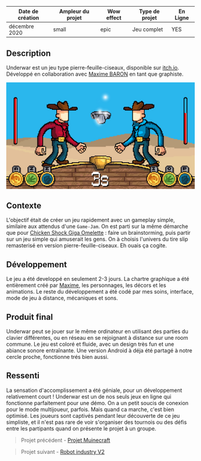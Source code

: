 <autotab></br><table><thead><tr><th>Date de création</th><th>Ampleur du projet</th><th>Wow effect</th><th>Type de projet </th><th>En Ligne</th></tr></thead><tbody><tr><td>décembre 2020</td><td>small</td><td>epic</td><td>Jeu complet</td><td>YES</td></tr></tbody></table></autotab>

## Description

Underwar est un jeu type pierre-feuille-ciseaux, disponible sur [itch.io](https://logiked.itch.io/underwar). Développé en collaboration avec [Maxime BARON](https://www.linkedin.com/in/maxime-baron-3306881a3/) en tant que graphiste.

![](./medias/img4.jpg)

## Contexte

L'objectif était de créer un jeu rapidement avec un gameplay simple, similaire aux attendus d'une `Game-Jam`. On est parti sur la même démarche que pour [Chicken Shock Giga Omelette](/Jub_Biography/#projects/#ChickenShock_GigaOmelette) : faire un brainstorming, puis partir sur un jeu simple qui amuserait les gens. On à choisis l'univers du tire slip remasterisé en version pierre-feuille-ciseaux. Eh ouais ça cogite.

## Développement

Le jeu a été developpé en seulement 2-3 jours. La chartre graphique a été entièrement créé par [Maxime](https://www.linkedin.com/in/maxime-baron-3306881a3/), les personnages, les décors et les animations. Le reste du développement a été codé par mes soins, interface, mode de jeu à distance, mécaniques et sons.

## Produit final

Underwar peut se jouer sur le même ordinateur en utilisant des parties du clavier différentes, ou en réseau en se rejoignant à distance sur une room commune. Le jeu est coloré et fluide, avec un design très fun et une abiance sonore entraînante. Une version Android à déja été partagé à notre cercle proche, fonctionne trés bien aussi.

## Ressenti

La sensation d'accomplissement a été géniale, pour un développement relativement court ! Underwar est un de nos seuls jeux en ligne qui fonctionne parfaitement pour une démo. On a un petit soucis de conexion pour le mode multijoueur, parfois. Mais quand ca marche, c'est bien optimisé. Les joueurs sont captivés pendant leur découverte de ce jeu simpliste, et il n'est pas rare de voir s'organiser des tournois ou des défis entre les partipants quand on présente le projet à un groupe.


<nextprojects>

> Projet précédent -  [Projet Muinecraft](/Jub_Biography/#projects/#Muinecraft)

> Projet suivant -  [Robot industry V2](/Jub_Biography/#projects/#Robotindustry)

</nextprojects>
